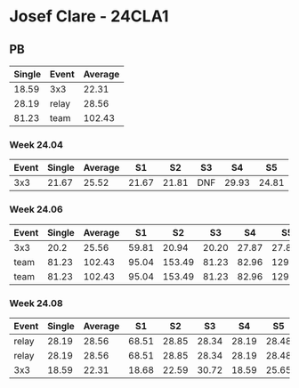 # Josef Clare - 24CLA1

## PB
|Single|Event|Average|
|----|----|----|
|18.59|3x3|22.31|
|28.19|relay|28.56|
|81.23|team|102.43|
### Week 24.04
|Event|Single|Average|S1|S2|S3|S4|S5|
|-----|-------|------|--|--|--|--|--|
|3x3|21.67|25.52|21.67|21.81|DNF|29.93|24.81|
### Week 24.06
|Event|Single|Average|S1|S2|S3|S4|S5|
|-----|-------|------|--|--|--|--|--|
|3x3|20.2|25.56|59.81|20.94|20.20|27.87|27.86|
|team|81.23|102.43|95.04|153.49|81.23|82.96|129.30|
|team|81.23|102.43|95.04|153.49|81.23|82.96|129.30|
### Week 24.08
|Event|Single|Average|S1|S2|S3|S4|S5|
|-----|-------|------|--|--|--|--|--|
|relay|28.19|28.56|68.51|28.85|28.34|28.19|28.48|
|relay|28.19|28.56|68.51|28.85|28.34|28.19|28.48|
|3x3|18.59|22.31|18.68|22.59|30.72|18.59|25.65|
